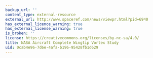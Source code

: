 ```yaml
---
backup_url: ''
content_type: external-resource
external_url: http://www.spaceref.com/news/viewpr.html?pid=6940
has_external_licence_warning: true
has_external_license_warning: true
is_broken: ''
license: https://creativecommons.org/licenses/by-nc-sa/4.0/
title: NASA Aircraft Complete Wingtip Vortex Study
uid: 0cab4e96-7d6e-4afa-b196-95428fb1d629
---
```

